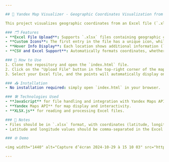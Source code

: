 ```yaml
---

## 📍 Yandex Map Visualizer - Geographic Coordinates Visualization from an Excel File

This project visualizes geographic coordinates from an Excel file (`.xlsx`) directly on a Yandex map. With this application, you can upload a file with coordinates and instantly see each point marked on the map with custom icons.

### 🗂️ Features
- **Excel File Upload**: Supports `.xlsx` files containing geographic coordinates.
- **Custom Icons**: The first entry in the file has a unique icon, while other locations are marked with a default icon.
- **Hover Info Display**: Each location shows additional information (`hintContent`) when you hover over the icon.
- **CSV and Excel Support**: Automatically formats coordinates, whether separated by commas or dots.

### 🚀 How to Use
1. Clone the repository and open the `index.html` file.
2. Click on the "Upload File" button in the top-right corner of the map.
3. Select your Excel file, and the points will automatically display on the Yandex map with icons.

### 📥 Installation
- No installation required: simply open `index.html` in your browser.

### 🛠️ Technologies Used
- **JavaScript** for file handling and integration with Yandex Maps API.
- **Yandex Maps API** for map display and interactivity.
- **XLSX.js** for reading and processing Excel files.

### 📄 Notes
- Files should be in `.xlsx` format, with coordinates (latitude, longitude) in columns A and B, and description content in column D.
- Latitude and longitude values should be comma-separated in the Excel file.

### 🌐 Demo

<img width="1440" alt="Capture d’écran 2024-10-29 à 15 10 03" src="https://github.com/user-attachments/assets/e4cfd673-de0a-4a96-b29d-86a4e092881e">

---
```

